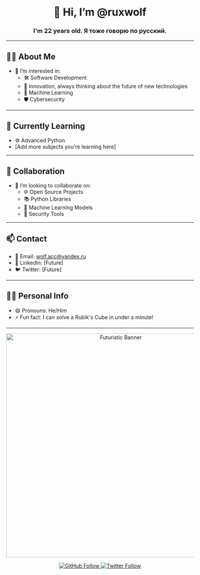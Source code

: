 <h1 align="center">👋 Hi, I’m @ruxwolf</h1>
<h3 align="center">I'm 22 years old. Я тоже говорю по русский.</h3>

---

## 🧑‍🚀 About Me
- 👀 I’m interested in:
  - 🛠️ Software Development
  - 🚀 Innovation, always thinking about the future of new technologies
  - 🤖 Machine Learning
  - 🛡️ Cybersecurity

---

## 🌱 Currently Learning
- ⚙️ Advanced Python
- [Add more subjects you're learning here]

---

## 🤝 Collaboration
- 💞️ I’m looking to collaborate on:
  - 🌐 Open Source Projects
  - 📚 Python Libraries
  - 🧠 Machine Learning Models
  - 🔐 Security Tools

---

## 📫 Contact
- 📧 Email: wolf.acc@yandex.ru
- 💼 LinkedIn: [Future]
- 🐦 Twitter: [Future]

---

## 🧑‍🚀 Personal Info
- 😄 Pronouns: He/Him
- ⚡ Fun fact: I can solve a Rubik's Cube in under a minute!

---

<p align="center">
  <img src="https://user-images.githubusercontent.com/your-username/your-image.png" alt="Futuristic Banner" width="600"/>
</p>

<p align="center">
  <a href="https://github.com/ruxwolf">
    <img src="https://img.shields.io/github/followers/ruxwolf?label=Follow&style=social" alt="GitHub Follow"/>
  </a>
  <a href="https://twitter.com/Future">
    <img src="https://img.shields.io/twitter/follow/Future?label=Follow&style=social" alt="Twitter Follow"/>
  </a>
</p>

<!---
ruxwolf/ruxwolf is a ✨ special ✨ repository because its `README.md` (this file) appears on your GitHub profile.
You can click the Preview link to take a look at your changes.
--->
